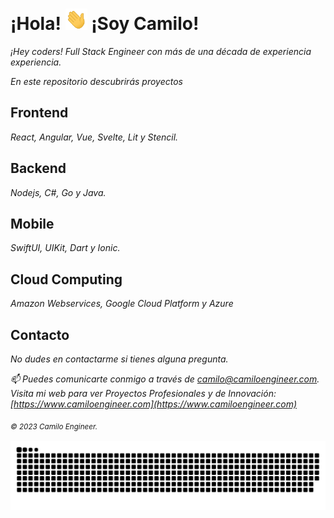 # ¡Hola! <img width="35" src="https://github.com/camiloengineer/camiloengineer/blob/main/resources/img/waving.gif"> ¡Soy Camilo!

_¡Hey coders! Full Stack Engineer con más de una década de experiencia experiencia._

_En este repositorio descubrirás proyectos_

## Frontend

_React, Angular, Vue, Svelte, Lit y Stencil._

## Backend 

_Nodejs, C#, Go y Java._

## Mobile

_SwiftUI, UIKit, Dart y Ionic._

## Cloud Computing

_Amazon Webservices, Google Cloud Platform y Azure_

## Contacto

_No dudes en contactarme si tienes alguna pregunta._

_📫 Puedes comunicarte conmigo a través de [camilo@camiloengineer.com](camilo@camiloengineer.com)._
_Visita mi web para ver Proyectos Profesionales y de Innovación: [https://www.camiloengineer.com](https://www.camiloengineer.com)_

_<sub>© 2023 Camilo Engineer.<sub>_

_<img  src="https://github.com/camiloengineer/camiloengineer/blob/main/resources/img/grid-snake.svg" alt="snake" />_
